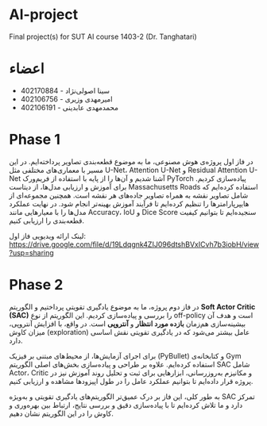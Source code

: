 # AI-project
Final project(s) for SUT AI course 1403-2 (Dr. Tanghatari)
# اعضاء
- سینا اصولی‌نژاد - 402170884
- امیرمهدی وزیری - 402106756
- محمدمهدی عابدینی - 402106191
# Phase 1
در فاز اول پروژه‌ی هوش مصنوعی، ما به موضوع قطعه‌بندی تصاویر پرداخته‌ایم. در این مسیر با معماری‌های مختلفی مثل U-Net، Attention U-Net و Residual Attention U-Net آشنا شدیم و آن‌ها را از پایه با استفاده از فریم‌ورک PyTorch پیاده‌سازی کردیم. برای آموزش و ارزیابی مدل‌ها، از دیتاست Massachusetts Roads استفاده کرده‌ایم که شامل تصاویر نقشه به همراه تصاویر جاده‌های هر نقشه است. همچنین مجموعه‌ای از هایپرپارامترها را تنظیم کرده‌ایم تا فرآیند آموزش بهینه‌تر انجام شود. در نهایت عملکرد مدل‌ها را با معیارهایی مانند Accuracy، IoU و Dice Score سنجیده‌ایم تا بتوانیم کیفیت قطعه‌بندی را ارزیابی کنیم.

لینک ارائه ویدیویی فاز اول: https://drive.google.com/file/d/19Ldqgnk4ZIJ096dtshBVxICvh7b3iobH/view?usp=sharing
# Phase 2
در فاز دوم پروژه، ما به موضوع یادگیری تقویتی پرداختیم و الگوریتم **Soft Actor Critic (SAC)** را بررسی و پیاده‌سازی کردیم. این الگوریتم از نوع off-policy است و هدف آن بیشینه‌سازی هم‌زمان **بازده مورد انتظار** و **آنتروپی** است. در واقع، با افزایش آنتروپی، میزان کاوش (exploration) عامل بیشتر می‌شود که در یادگیری تقویتی نقش اساسی دارد.

برای اجرای آزمایش‌ها، از محیط‌های مبتنی بر فیزیک (PyBullet) و کتابخانه‌ی Gym استفاده کرده‌ایم. علاوه بر طراحی و پیاده‌سازی بخش‌های اصلی الگوریتم SAC شامل Actor، Critic و مکانیزم به‌روزرسانی، ابزارهایی برای ثبت و تحلیل روند آموزش نیز در پروژه قرار داده‌ایم تا بتوانیم عملکرد عامل را در طول اپیزودها مشاهده و ارزیابی کنیم.

به طور کلی، این فاز بر درک عمیق‌تر الگوریتم‌های یادگیری تقویتی و به‌ویژه SAC تمرکز دارد و ما تلاش کرده‌ایم تا با پیاده‌سازی دقیق و بررسی نتایج، ارتباط بین بهره‌وری و کاوش را در این الگوریتم نشان دهیم.
